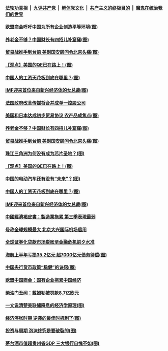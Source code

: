 ####  [法轮功真相](../../../../basic/blob/master/README.md?t=09261200) &nbsp;|&nbsp; [九评共产党](../../../../9ping.md/blob/master/README.md?t=09261200) &nbsp;|&nbsp; [解体党文化](../../../../jtdwh.md/blob/master/README.md?t=09261200)  &nbsp;|&nbsp; [共产主义的终极目的](../../../../gczydzjmd.md/blob/master/README.md?t=09261200) &nbsp;|&nbsp; [魔鬼在统治我们的世界](../../../../mgztzwmdsj.md/blob/master/README.md?t=09261200) 

#### [欧盟商会呼吁中国为所有企业创造平等环境(图)](../pages/p5/908577.md?t=09261200) 

#### [养老金不够？中国财长有四招儿补窟窿(图)](../pages/p5/908499.md?t=09261200) 

#### [贸易战推手到台前 美副国安顾问令北京头痛(图)](../pages/p5/908511.md?t=09261200) 

#### [【观点】美国的QE已在路上！(图)](../pages/p5/908519.md?t=09261200) 

#### [中国人的工资天花板到底在哪里？(图)](../pages/p5/908503.md?t=09261200) 

#### [IMF迎来首位来自新兴经济体的女总裁(图)](../pages/p5/908508.md?t=09261200) 

#### [法国政府改革传媒将合并成单一控股公司](../pages/p5/908575.md?t=09261200) 

#### [美国和日本达成初步贸易协议 农产品成焦点(图)](../pages/p5/908537.md?t=09261200) 

#### [养老金不够？中国财长有四招儿补窟窿(图)](../pages/p5/908499.md?t=09261200) 

#### [贸易战推手到台前 美副国安顾问令北京头痛(图)](../pages/p5/908511.md?t=09261200) 

#### [珠江三角洲为何没有成为芯片圣地？(图)](../pages/p5/908522.md?t=09261200) 

#### [【观点】美国的QE已在路上！(图)](../pages/p5/908519.md?t=09261200) 

#### [中国的电动汽车还有没有“未来”？(图)](../pages/p5/908500.md?t=09261200) 

#### [中国人的工资天花板到底在哪里？(图)](../pages/p5/908503.md?t=09261200) 

#### [IMF迎来首位来自新兴经济体的女总裁(图)](../pages/p5/908508.md?t=09261200) 

#### [中國經濟褐皮書：製造業拖累 第三季表現最弱](../pages/p5/908480.md?t=09261200) 

#### [号称全球规模最大 北京大兴国际机场启用](../pages/p5/908477.md?t=09261200) 

#### [全球证券化贷款市场膨胀至金融危机前夕水准](../pages/p5/908467.md?t=09261200) 

#### [海航上半年亏损35.2亿元 超7000亿元债务待偿(图)](../pages/p5/908465.md?t=09261200) 

#### [中国央行货币政策“稳健”的诀窍(图)](../pages/p5/908463.md?t=09261200) 

#### [欧盟中国商会：国有企业拖累中国经济](../pages/p5/908461.md?t=09261200) 

#### [柴油门丑闻：戴姆勒被罚款8.7亿欧元](../pages/p5/908436.md?t=09261200) 

#### [一文说清楚美联储降息的经济学原理(图)](../pages/p5/908406.md?t=09261200) 

#### [经济滞胀时期 逆袭的最佳时机到了(图)](../pages/p5/908404.md?t=09261200) 

#### [投资与周期 泡沫终究是要破裂的(图)](../pages/p5/908380.md?t=09261200) 

#### [茅台酒市值超贵州省GDP 三大银行自愧不如(图)](../pages/p5/908394.md?t=09261200) 

